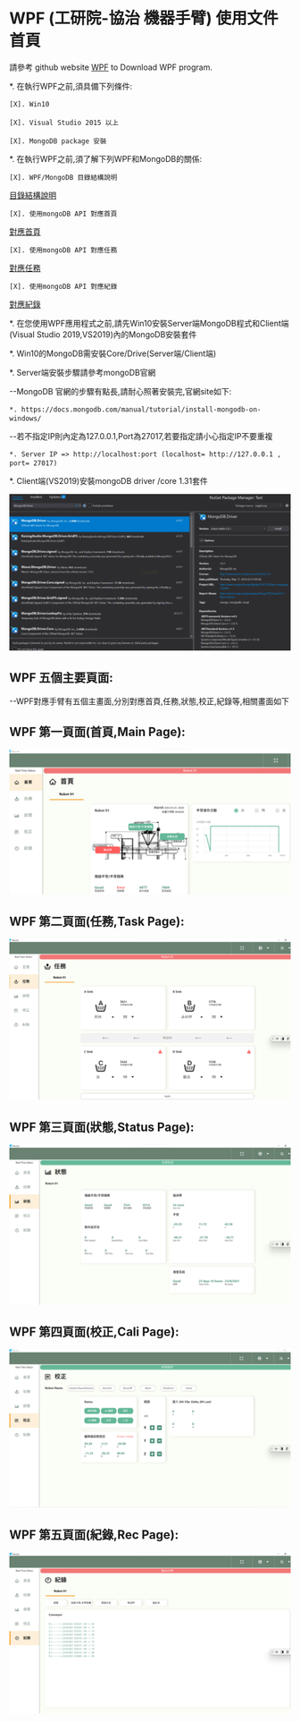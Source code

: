 # WPF (工研院-協治 機器手臂) 使用文件首頁
請參考 github website [WPF](https://github.com/gilbert-sun/Recycle_1.7.git/) to Download WPF program.


*. 在執行WPF之前,須具備下列條件:

    [X]. Win10
    
    [X]. Visual Studio 2015 以上
    
    [X]. MongoDB package 安裝


*. 在執行WPF之前,須了解下列WPF和MongoDB的關係:

    [X]. WPF/MongoDB 目錄結構說明

[目錄結構說明](http://localhost:8080/articles/intro.html)

    [X]. 使用mongoDB API 對應首頁
[對應首頁](http://localhost:8080/articles/intro2.html)

    [X]. 使用mongoDB API 對應任務

[對應任務](http://localhost:8080/articles/intro3.html)

    [X]. 使用mongoDB API 對應紀錄

[對應紀錄](http://localhost:8080/articles/intro4.html)



*. 在您使用WPF應用程式之前,請先Win10安裝Server端MongoDB程式和Client端(Visual Studio 2019,VS2019)內的MongoDB安裝套件 


*. Win10的MongoDB需安裝Core/Drive(Server端/Client端)


*. Server端安裝步驟請參考mongoDB官網

--MongoDB 官網的步驟有點長,請耐心照著安裝完,官網site如下:

    *. https://docs.mongodb.com/manual/tutorial/install-mongodb-on-windows/

--若不指定IP則內定為127.0.0.1,Port為27017,若要指定請小心指定IP不要重複
    
    *. Server IP => http://localhost:port (localhost= http://127.0.0.1 , port= 27017)


*. Client端(VS2019)安裝mongoDB driver /core 1.31套件

![img5.png](./images/img5.png)



## WPF 五個主要頁面:
--WPF對應手臂有五個主畫面,分別對應首頁,任務,狀態,校正,紀錄等,相關畫面如下

## WPF 第一頁面(首頁,Main Page):
![img.png](./images/img.png)
## WPF 第二頁面(任務,Task Page):
![img1.png](./images/img1.png)
## WPF 第三頁面(狀態,Status Page):
![img2.png](./images/img2.png)
## WPF 第四頁面(校正,Cali Page):
![img3.png](./images/img3.png)
## WPF 第五頁面(紀錄,Rec Page):
![img4.png](./images/img4.png)



